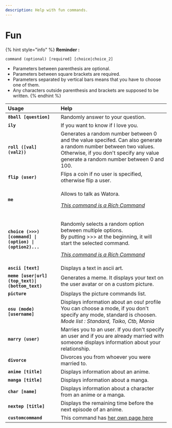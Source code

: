 ```yaml
---
description: Help with fun commands.
---
```


# Fun

{% hint style="info" %}
**Reminder :**

`command (optional) [required] [choice|choice_2]`

* Parameters between parenthesis are optional.
* Parameters between square brackets are required.
* Parameters separated by vertical bars means that you have to choose one of them. 
* Any characters outside parenthesis and brackets are supposed to be written.
{% endhint %}

<table>
  <thead>
    <tr>
      <th style="text-align:left">Usage</th>
      <th style="text-align:left">Help</th>
    </tr>
  </thead>
  <tbody>
    <tr>
      <td style="text-align:left"><b><code>8ball [question]</code></b>
      </td>
      <td style="text-align:left">Randomly answer to your question.</td>
    </tr>
    <tr>
      <td style="text-align:left"><b><code>ily</code></b>
      </td>
      <td style="text-align:left">If you want to know if I love you.</td>
    </tr>
    <tr>
      <td style="text-align:left"><b><code>roll ([val] (val2))</code></b>
      </td>
      <td style="text-align:left">Generates a random number between 0 and the value specifed. Can also generate
        a random number between two values. Otherwise, if you don't specify any
        value generate a random number between 0 and 100.</td>
    </tr>
    <tr>
      <td style="text-align:left"><b><code>flip (user)</code></b>
      </td>
      <td style="text-align:left">Flips a coin if no user is specified, otherwise flip a user.</td>
    </tr>
    <tr>
      <td style="text-align:left"><b><code>me</code></b>
      </td>
      <td style="text-align:left">
        <p>Allows to talk as Watora.</p>
        <p><em></em><a href="../features/rich-commands.md"><em>This command is a Rich Command</em></a><em></em>
        </p>
      </td>
    </tr>
    <tr>
      <td style="text-align:left"><b><code>choice (&gt;&gt;&gt;)[command] | (option) | (option2)...</code></b>
      </td>
      <td style="text-align:left">
        <p>Randomly selects a random option between multiple options.
          <br />By putting >>> at the beginning, it will start the selected command.</p>
        <p><a href="../features/rich-commands.md"><em>This command is a Rich Command</em></a><em></em>
        </p>
      </td>
    </tr>
    <tr>
      <td style="text-align:left"><b><code>ascii [text]</code></b>
      </td>
      <td style="text-align:left">Displays a text in ascii art.</td>
    </tr>
    <tr>
      <td style="text-align:left"><b><code>meme [user|url] (top_text)|(bottom_text)</code></b>
      </td>
      <td style="text-align:left">Generates a meme. It displays your text on the user avatar or on a custom
        picture.</td>
    </tr>
    <tr>
      <td style="text-align:left"><b><code>picture</code></b>
      </td>
      <td style="text-align:left">Displays the picture commands list.</td>
    </tr>
    <tr>
      <td style="text-align:left"><b><code>osu (mode) [username]</code></b>
      </td>
      <td style="text-align:left">Displays information about an osu! profile You can choose a mode, if you
        don't specify any mode, standard is choosen.
        <br /><em>Mode list : Standard, Taiko, Ctb, Mania</em>
      </td>
    </tr>
    <tr>
      <td style="text-align:left"><b><code>marry (user)</code></b>
      </td>
      <td style="text-align:left">Marries you to an user. If you don't specify an user and if you are already
        married with someone displays information about your relationship.</td>
    </tr>
    <tr>
      <td style="text-align:left"><b><code>divorce</code></b>
      </td>
      <td style="text-align:left">Divorces you from whoever you were married to.</td>
    </tr>
    <tr>
      <td style="text-align:left"><b><code>anime [title]</code></b>
      </td>
      <td style="text-align:left">Displays information about an anime.</td>
    </tr>
    <tr>
      <td style="text-align:left"><b><code>manga [title]</code></b>
      </td>
      <td style="text-align:left">Displays information about a manga.</td>
    </tr>
    <tr>
      <td style="text-align:left"><b><code>char [name]</code></b>
      </td>
      <td style="text-align:left">Displays information about a character from an anime or a manga.</td>
    </tr>
    <tr>
      <td style="text-align:left"><b><code>nextep [title]</code></b>
      </td>
      <td style="text-align:left">Displays the remaining time before the next episode of an anime.</td>
    </tr>
    <tr>
      <td style="text-align:left"><b><code>customcommand</code></b>
      </td>
      <td style="text-align:left">This command has <a href="../features/customcommands.md">her own page here​</a>
      </td>
    </tr>
  </tbody>
</table>